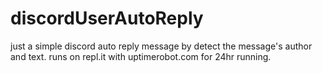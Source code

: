 # discordUserAutoReply
just a simple discord auto reply message by detect the message's author and text.
runs on repl.it with uptimerobot.com for 24hr running.
